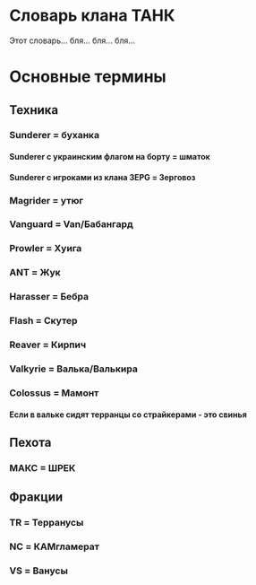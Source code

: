# Словарь клана ТАНК
Этот словарь... бля... бля... бля...

# Основные термины
## Техника
### Sunderer = буханка
#### Sunderer с украинским флагом на борту = шматок
#### Sunderer с игроками из клана 3EPG = Зерговоз
### Magrider = утюг
### Vanguard = Van/Бабангард
### Prowler = Хуига
### ANT = Жук
### Harasser = Бебра
### Flash = Скутер
### Reaver = Кирпич
### Valkyrie = Валька/Валькира
### Colossus = Мамонт
#### Если в вальке сидят терранцы со страйкерами - это свинья
## Пехота
### МАКС = ШРЕК
## Фракции
### TR = Терранусы
### NC = КАМгламерат
### VS = Ванусы

